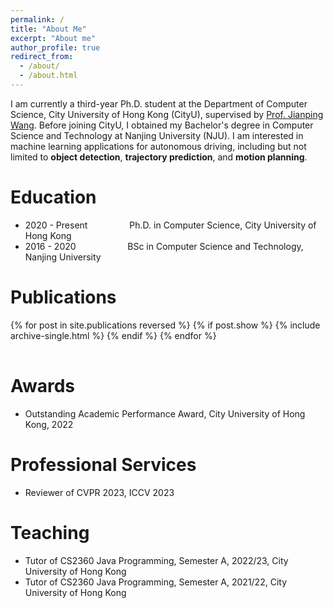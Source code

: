 ```yaml
---
permalink: /
title: "About Me"
excerpt: "About me"
author_profile: true
redirect_from: 
  - /about/
  - /about.html
---
```


I am currently a third-year Ph.D. student at the Department of Computer Science, City University of Hong Kong (CityU), supervised by [Prof. Jianping Wang](https://scholar.google.com/citations?user=bow_liAAAAAJ&hl=en). Before joining CityU, I obtained my Bachelor's degree in Computer Science and Technology at Nanjing University (NJU). I am interested in machine learning applications for autonomous driving, including but not limited to **object detection**, **trajectory prediction**, and **motion planning**.

# Education

- 2020 - Present &nbsp; &nbsp; &nbsp; &nbsp; &nbsp; &nbsp; &nbsp; &nbsp; Ph.D. in Computer Science, City University of Hong Kong
- 2016 - 2020 &nbsp; &nbsp; &nbsp; &nbsp; &nbsp; &nbsp; &nbsp; &nbsp; &nbsp; &nbsp; BSc in Computer Science and Technology, Nanjing University

# Publications

<table style="width:100%;border:0px;border-spacing:0px;border-collapse:separate;margin-right:auto;margin-left:auto;">
<tbody>
  {% for post in site.publications reversed %}
    {% if post.show %}
      {% include archive-single.html %}
    {% endif %}
  {% endfor %}
</tbody>
</table>

# Awards

- Outstanding Academic Performance Award, City University of Hong Kong, 2022

# Professional Services

- Reviewer of CVPR 2023, ICCV 2023

# Teaching

- Tutor of CS2360 Java Programming, Semester A, 2022/23, City University of Hong Kong
- Tutor of CS2360 Java Programming, Semester A, 2021/22, City University of Hong Kong
